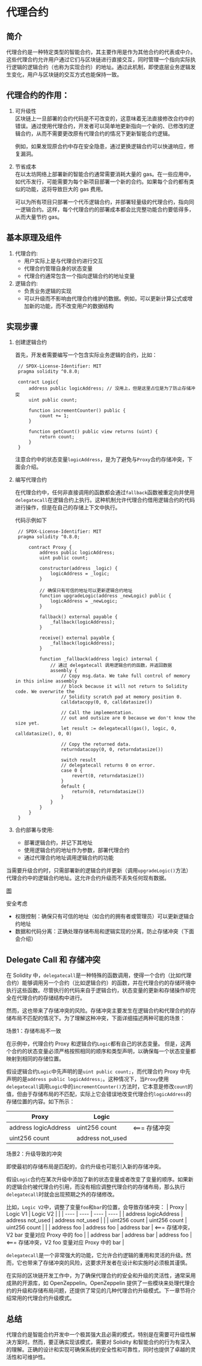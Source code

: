 # 代理合约

## 简介

代理合约是一种特定类型的智能合约，其主要作用是作为其他合约的代表或中介。这些代理合约允许用户通过它们与区块链进行直接交互，同时管理一个指向实际执行逻辑的逻辑合约（也称为实现合约）的地址。通过此机制，即使底层业务逻辑发生变化，用户与区块链的交互方式也能保持一致。


## 代理合约的作用：

1. 可升级性  
    区块链上一旦部署的合约代码是不可改变的，这意味着无法直接修改合约中的错误。通过使用代理合约，开发者可以简单地更新指向一个新的、已修改的逻辑合约，从而不需要更改原有代理合约的情况下更新智能合约逻辑。

    例如，如果发现原合约中存在安全隐患，通过更换逻辑合约可以快速响应，修复漏洞。
2. 节省成本  
    在以太坊网络上部署新的智能合约通常需要消耗大量的 gas。在一些应用中，如代币发行，可能需要为每个新项目部署一个新的合约。如果每个合约都有类似的功能，这将导致巨大的 gas 费用。

    可以为所有项目只部署一个代币逻辑合约，并部署轻量级的代理合约，指向同一逻辑合约。这样，每个代理合约的部署成本都会比完整功能合约要低得多，从而大量节约 gas。

## 基本原理及组件

1. 代理合约:
	- 用户实际上是与代理合约进行交互
	- 代理合约管理自身的状态变量
	- 代理合约通常包含一个指向逻辑合约的地址变量
2. 逻辑合约:
	- 负责业务逻辑的实现
	- 可以升级而不影响由代理合约维护的数据。例如，可以更新计算公式或增加新的功能，而不改变用户的数据结构

## 实现步骤

1. 创建逻辑合约

    首先，开发者需要编写一个包含实际业务逻辑的合约，比如：

   ```
    // SPDX-License-Identifier: MIT
    pragma solidity ^0.8.0;

    contract Logic{
        address public logicAddress; // 没用上，但是这里占位是为了防止存储冲突
        uint public count;

        function incrementCounter() public {
            count += 1;
        }

        function getCount() public view returns (uint) {
            return count;
        }
    }
   ```
    注意合约中的状态变量`logicAddress`，是为了避免与`Proxy`合约存储冲突，下面会介绍。
2. 编写代理合约

    在代理合约中，任何非直接调用的函数都会通过`fallback`函数被重定向并使用`delegatecall`在逻辑合约上执行。这种机制允许代理合约借用逻辑合约的代码进行操作，但是在自己的存储上下文中执行。

    代码示例如下
   ```
    // SPDX-License-Identifier: MIT
    pragma solidity ^0.8.0;

        contract Proxy {
            address public logicAddress;
            uint public count;

            constructor(address _logic) {
                logicAddress = _logic;
            }

            // 确保只有可信的地址可以更新逻辑合约地址
            function upgradeLogic(address _newLogic) public {
                logicAddress = _newLogic;
            }

            fallback() external payable {
                _fallback(logicAddress);
            }

            receive() external payable {
                _fallback(logicAddress);
            }

            function _fallback(address logic) internal {
                // 通过 delegatecall 调用逻辑合约的函数，并返回数据
                assembly {
                    // Copy msg.data. We take full control of memory in this inline assembly
                    // block because it will not return to Solidity code. We overwrite the
                    // Solidity scratch pad at memory position 0.
                    calldatacopy(0, 0, calldatasize())

                    // Call the implementation.
                    // out and outsize are 0 because we don't know the size yet.
                    let result := delegatecall(gas(), logic, 0, calldatasize(), 0, 0)

                    // Copy the returned data.
                    returndatacopy(0, 0, returndatasize())

                    switch result
                    // delegatecall returns 0 on error.
                    case 0 {
                        revert(0, returndatasize())
                    }
                    default {
                        return(0, returndatasize())
                    }
                }
            }
        }
    }
   ```

3. 合约部署与使用:
	- 部署逻辑合约，并记下其地址
	- 使用逻辑合约的地址作为参数，部署代理合约
	- 通过代理合约地址调用逻辑合约的功能

当需要升级合约时，只需部署新的逻辑合约并更新（调用`upgradeLogic()`方法）代理合约中的逻辑合约地址。这允许合约升级而不丢失任何现有数据。

[图]()

安全考虑

- 权限控制：确保只有可信的地址（如合约的拥有者或管理员）可以更新逻辑合约地址
- 数据和代码分离：正确处理存储布局和逻辑实现的分离，防止存储冲突（下面会介绍）


## Delegate Call 和 存储冲突 

在 Solidity 中，`delegatecall`是一种特殊的函数调用，使得一个合约（比如代理合约）能够调用另一个合约（比如逻辑合约）的函数，并在代理合约的存储环境中执行这些函数。尽管执行的代码来自于逻辑合约，状态变量的更新和存储操作却完全在代理合约的存储结构中进行。

然而，这也带来了存储冲突的风险。存储冲突主要发生在逻辑合约和代理合约的存储布局不匹配的情况下。为了理解这种冲突，下面详细描述两种可能的场景：

场景1：存储布局不一致

在示例中，代理合约 Proxy 和逻辑合约`Logic`都有自己的状态变量。 但是，这两个合约的状态变量必须严格按照相同的顺序和类型声明，以确保每一个状态变量都映射到相同的存储位置。

假设逻辑合约`Logic`中先声明的是`uint public count;`，而代理合约 Proxy 中先声明的是`address public logicAddress;`。这种情况下，当`Proxy`使用`delegatecall`调用`Logic`中的`incrementCounter()`方法时，它本意是修改`count`的值，但由于存储布局的不匹配，实际上它会错误地改变代理合约`logicAddress`的存储位置的内容。如下所示：


| Proxy                  | Logic                 |                     |
|  ----                  | ----                  | ----                |
| address logicAddress   | uint256 count         | <=== 存储冲突        |
| uint256 count          | address not_used      |                     |


场景2：升级导致的冲突

即使最初的存储布局是匹配的，合约升级也可能引入新的存储冲突。

假设`Logic`合约在某次升级中添加了新的状态变量或者改变了变量的顺序。如果新的逻辑合约被代理合约引用，而没有相应调整代理合约的存储布局，那么执行`delegatecall`时就会出现预期之外的存储修改。

比如，`Logic V2`中，调整了变量`foo`和`bar`的位置，会导致存储冲突：
| Proxy                  | Logic V1               | Logic V2             |                    |
|  ----                  |  ----                  | ----                 | ----               |
| address logicAddress   | address not_used       | address not_used     |                    |
| uint256 count          | uint256 count          | uint256 count        |                    |
| address foo            | address foo            | address bar          | <=== 存储冲突，V2 bar 变量对应 Proxy 中的 foo |
| address bar            | address bar            | address foo          | <=== 存储冲突，V2 foo 变量对应 Proxy 中的 bar |


`delegatecall`是一个非常强大的功能，它允许合约逻辑的重用和灵活的升级。然而，它也带来了存储冲突的风险，这要求开发者在设计和实施时必须极其谨慎。

在实际的区块链开发工作中，为了确保代理合约的安全和升级的灵活性，通常采用成熟的开源库，如 OpenZeppelin。OpenZeppelin 提供了一些模块来处理代理合约的升级和存储布局问题，还提供了常见的几种代理合约升级模式。下一章节将介绍常用的代理合约升级模式。


## 总结

代理合约是智能合约开发中一个极其强大且必需的模式，特别是在需要可升级性解决方案时。然而，要正确实现该模式，需要对 Solidity 和智能合约的行为有深入的理解。正确的设计和实现可确保系统的安全性和可靠性，同时也提供了卓越的灵活性和可维护性。
